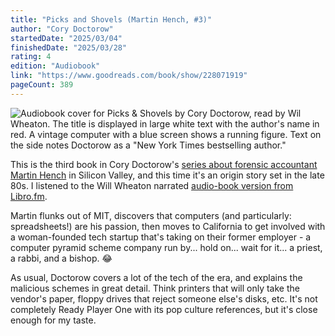 ```yaml
---
title: "Picks and Shovels (Martin Hench, #3)"
author: "Cory Doctorow"
startedDate: "2025/03/04"
finishedDate: "2025/03/28"
rating: 4
edition: "Audiobook"
link: "https://www.goodreads.com/book/show/228071919"
pageCount: 389
---
```


![Audiobook cover for Picks & Shovels by Cory Doctorow, read by Wil Wheaton. The title is displayed in large white text with the author's name in red. A vintage computer with a blue screen shows a running figure. Text on the side notes Doctorow as a "New York Times bestselling author."](https://images-na.ssl-images-amazon.com/images/S/compressed.photo.goodreads.com/books/1739740916i/228071919.jpg)

This is the third book in Cory Doctorow's [series about forensic accountant Martin Hench](https://www.goodreads.com/series/365945-martin-hench) in Silicon Valley, and this time it's an origin story set in the late 80s. I listened to the Will Wheaton narrated [audio-book version from Libro.fm](https://libro.fm/audiobooks/5184389278344-picks-and-shovels). 

Martin flunks out of MIT, discovers that computers (and particularly: spreadsheets!) are his passion, then moves to California to get involved with a woman-founded tech startup that's taking on their former employer - a computer pyramid scheme company run by... hold on... wait for it... a priest, a rabbi, and a bishop. 😂

As usual, Doctorow covers a lot of the tech of the era, and explains the malicious schemes in great detail. Think printers that will only take the vendor's paper, floppy drives that reject someone else's disks, etc. It's not completely Ready Player One with its pop culture references, but it's close enough for my taste.